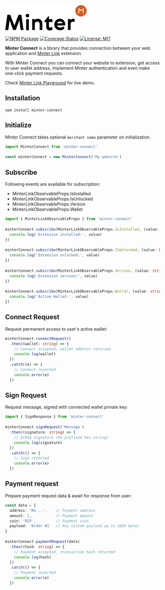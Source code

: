 ![Logo](./img/minter-logo.svg)


[![NPM Package](https://img.shields.io/npm/v/minter-connect?style=flat)](https://www.npmjs.org/package/minter-connect)
[![Coverage Status](https://coveralls.io/repos/github/minterscan/minter_connect/badge.svg?branch=master)](https://coveralls.io/github/minterscan/minter_connect?branch=master)
[![License: MIT](https://img.shields.io/badge/License-MIT-yellow.svg)](https://github.com/minterscan/minter_connect/blob/master/LICENSE)

**Minter Connect** is a library that provides connection between your web application and [Minter Link](https://github.com/minterscan/minter_link) extension.

With Minter Connect you can connect your website to extension, get access to user wallet address, implement Minter authentication and even make one-click payment requests.

Check [Minter Link Playground](https://github.com/minterscan/minter_link_playground) for live demo.

## Installation
```
npm install minter-connect
```

## Initialize
Minter Connect takes optional `merchant name` parameter on initialization.

```typescript
import MinterConnect from 'minter-connect'

const minterConnect = new MinterConnect('My website')
```

## Subscribe
Following events are available for subscription:
* MinterLinkObservableProps.IsInstalled
* MinterLinkObservableProps.IsUnlocked
* MinterLinkObservableProps.Version
* MinterLinkObservableProps.Wallet

```typescript
import { MinterLinkObservableProps } from 'minter-connect'

minterConnect.subscribe(MinterLinkObservableProps.IsInstalled, (value: boolean) => {
  console.log('Extension installed:', value)
})

minterConnect.subscribe(MinterLinkObservableProps.IsUnlocked, (value: boolean) => {
  console.log('Extension unlocked:', value)
})

minterConnect.subscribe(MinterLinkObservableProps.Version, (value: string) => {
  console.log('Extension version:', value)
})

minterConnect.subscribe(MinterLinkObservableProps.Wallet, (value: string) => {
  console.log('Active Wallet:', value)
})
```

## Connect Request
Request permanent access to  user's active wallet:

```typescript
minterConnect.connectRequest()
  .then((wallet: string) => {
    // Connect accepted, wallet address returned
    console.log(wallet)
  })
  .catch((e) => {
    // Connect rejected
    console.error(e)
  })
```

## Sign Request
Request message, signed with connected wallet private key:

```typescript
import { SignResponse } from 'minter-connect'

minterConnect.signRequest('Message')
  .then((signature: string) => {
    // ECDSA Signature (0x-prefixed hex string)
    console.log(signature)
  })
  .catch(() => {
    // Sign rejected
    console.error(e)
  })
```

## Payment request
Prepare payment request data & await for response from user:

```typescript
const data = {
  address: 'Mx...',    // Payment address
  amount: 1,           // Payment amount
  coin: 'BIP',         // Payment coin
  payload: 'Order #1'  // Any custom payload up to 1024 bytes
}

minterConnect.paymentRequest(data)
  .then((hash: string) => {
    // Payment accepted, transaction hash returned
    console.log(hash)
  })
  .catch(() => {
    // Payment rejected
    console.error(e)
  })
```
